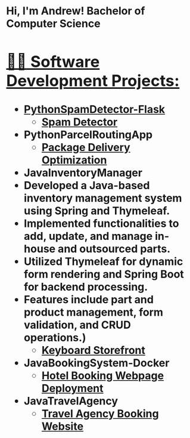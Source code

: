 <h1>Hi, I'm Andrew! Bachelor of Computer Science <br/><a href="https://github.com/Ash-Andrew"  <a href="https://www.linkedin.com/in/andrew-ashbaker-a2a954244/">

<h2>👨‍💻 Software Development Projects:</h2>

- <b> PythonSpamDetector-Flask</b>
  - [Spam Detector](https://github.com/Ash-Andrew/Spam-Email-Detection/tree/main/SpamDetection)
- <b>PythonParcelRoutingApp</b>
  - [Package Delivery Optimization](https://github.com/Ash-Andrew/Package-Delivery.git) <b>
- <b>JavaInventoryManager</b>
- Developed a Java-based inventory management system using Spring and Thymeleaf.
- Implemented functionalities to add, update, and manage in-house and outsourced parts.
- Utilized Thymeleaf for dynamic form rendering and Spring Boot for backend processing.
- Features include part and product management, form validation, and CRUD operations.)</b>
  - [Keyboard Storefront](https://github.com/Ash-Andrew/Keyboard-Store-Page.git)
- <b>JavaBookingSystem-Docker</b>
  - [Hotel Booking Webpage Deployment](https://github.com/Ash-Andrew/Software-Applications-Using-Cloud-Services)
- <b>JavaTravelAgency</b>
  - [Travel Agency Booking Website](https://github.com/Ash-Andrew/Backend-Frameworks)






